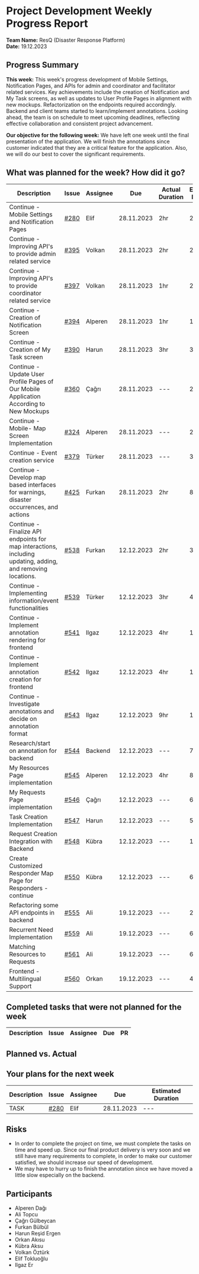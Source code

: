 # Project Development Weekly Progress Report

**Team Name:** ResQ (Disaster Response Platform)  
**Date:** 19.12.2023

## Progress Summary
**This week:**  This week's progress development of Mobile Settings, Notification Pages, and APIs for admin and coordinator and facilitator related services. Key achievements include the creation of Notification and My Task screens, as well as updates to User Profile Pages in alignment with new mockups. Refactorization on the endpoints required accordingly. Backend and client teams started to learn/implement annotations.  Looking ahead, the team is on schedule to meet upcoming deadlines, reflecting effective collaboration and consistent project advancement.

**Our objective for the following week:** We have left one week until the final presentation of the application. We will finish the annotations since customer indicated that they are a critical feature for the application. Also, we will do our best to cover the significant requirements.

## What was planned for the week? How did it go?

| Description | Issue | Assignee | Due |  Actual Duration |Estimated Duration |  
| --- | --- | --- | --- | --- | --- |
| Continue - Mobile Settings and Notification Pages | [#280](https://github.com/bounswe/bounswe2023group1/issues/280) | Elif | 28.11.2023  | 2hr | 2hr |
| Continue - Improving API's to provide admin related service | [#395](https://github.com/bounswe/bounswe2023group1/issues/395) | Volkan | 28.11.2023  | 2hr | 2hr |
| Continue - Improving API's to provide coordinator related service | [#397](https://github.com/bounswe/bounswe2023group1/issues/397) | Volkan | 28.11.2023  | 1hr |2hr |
| Continue - Creation of Notification Screen | [#394](https://github.com/bounswe/bounswe2023group1/issues/394) | Alperen | 28.11.2023  | 1hr | 1hr |
| Continue - Creation of My Task screen | [#390](https://github.com/bounswe/bounswe2023group1/issues/390) | Harun | 28.11.2023 | 3hr | 3hr |
| Continue - Update User Profile Pages of Our Mobile Application According to New Mockups | [#360](https://github.com/bounswe/bounswe2023group1/issues/360) | Çağrı | 28.11.2023 |  --- |  2hr |
| Continue - Mobile- Map Screen Implementation | [#324](https://github.com/bounswe/bounswe2023group1/issues/324) | Alperen | 28.11.2023 | --- | 2hr | 2hr |
| Continue - Event creation service  | [#379](https://github.com/bounswe/bounswe2023group1/issues/379) | Türker | 28.11.2023 |  --- | 3hr | 3hr |
| Continue - Develop map based interfaces for warnings, disaster occurrences, and actions | [#425](https://github.com/bounswe/bounswe2023group1/issues/425) | Furkan | 28.11.2023 | 2hr | 8hr |
| Continue - Finalize API endpoints for map interactions, including updating, adding, and removing locations. | [#538](https://github.com/bounswe/bounswe2023group1/issues/538) | Furkan | 12.12.2023 | 2hr | 3hr |
| Continue - Implementing information/event functionalities | [#539](https://github.com/bounswe/bounswe2023group1/issues/539) | Türker | 12.12.2023 | 3hr | 4hr |
| Continue - Implement annotation rendering for frontend | [#541](https://github.com/bounswe/bounswe2023group1/issues/541) | Ilgaz | 12.12.2023 | 4hr | 12hr |
| Continue - Implement annotation creation for frontend | [#542](https://github.com/bounswe/bounswe2023group1/issues/542) | Ilgaz | 12.12.2023  | 4hr | 12hr |
| Continue - Investigate annotations and decide on annotation format | [#543](https://github.com/bounswe/bounswe2023group1/issues/543) | Ilgaz | 12.12.2023  | 9hr | 12hr |
| Research/start on annotation for backend | [#544](https://github.com/bounswe/bounswe2023group1/issues/544) | Backend | 12.12.2023 |  --- | 7hr |
| My Resources Page implementation | [#545](https://github.com/bounswe/bounswe2023group1/issues/545) | Alperen | 12.12.2023 |  4hr | 8hr |
| My Requests Page implementation | [#546](https://github.com/bounswe/bounswe2023group1/issues/546) | Çağrı | 12.12.2023 |  --- |  6hr |
| Task Creation Implementation | [#547](https://github.com/bounswe/bounswe2023group1/issues/547) | Harun | 12.12.2023 |   --- | 5hr |
| Request Creation Integration with Backend | [#548](https://github.com/bounswe/bounswe2023group1/issues/548) | Kübra | 12.12.2023 |  --- | 12hr | 
| Create Customized Responder Map Page for Responders - continue | [#550](https://github.com/bounswe/bounswe2023group1/issues/550) | Kübra | 12.12.2023 |  --- | 6hr | 
| Refactoring some API endpoints in backend | [#555](https://github.com/bounswe/bounswe2023group1/issues/555) | Ali | 19.12.2023 |  --- | 2hr |
| Recurrent Need Implementation | [#559](https://github.com/bounswe/bounswe2023group1/issues/559) | Ali | 19.12.2023 |  --- | 6hr |
| Matching Resources to Requests | [#561](https://github.com/bounswe/bounswe2023group1/issues/561) | Ali | 19.12.2023 |  --- | 6hr | 
| Frontend - Multilingual Support | [#560](https://github.com/bounswe/bounswe2023group1/issues/560) | Orkan | 19.12.2023 |  --- |4hr | 



## Completed tasks that were not planned for the week

| Description | Issue | Assignee | Due | PR |  
| --- | --- | --- | --- | --- |


## Planned vs. Actual




## Your plans for the next week

| Description | Issue | Assignee | Due | Estimated Duration |  
| --- | --- | --- | --- | --- |
|TASK | [#280](https://github.com/bounswe/bounswe2023group1/issues/280) | Elif | 28.11.2023 |  --- | 2hr |2hr |


## Risks
*  In order to complete the project on time, we must complete the tasks on time and speed up. Since our final product delivery is very soon and we still have many requirements to complete, in order to make our customer satisfied, we should increase our speed of development.
* We may have to hurry up to finish the annotation since we have moved a little slow especially on the backend.


## Participants
- Alperen Dağı
- Ali Topcu
- Çağrı Gülbeycan
- Furkan Bülbül
- Harun Reşid Ergen
- Orkan Akısu
- Kübra Aksu
- Volkan Öztürk
- Elif Tokluoğlu
- Ilgaz Er
